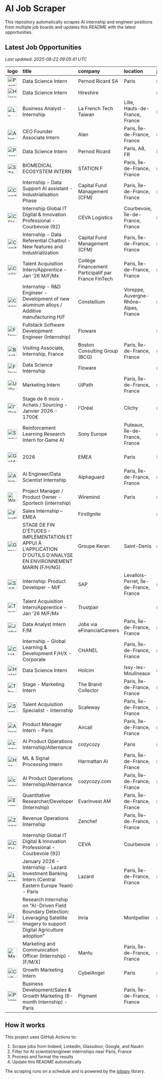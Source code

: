 # AI Job Scraper

This repository automatically scrapes AI internship and engineer positions from multiple job boards and updates this README with the latest opportunities.

## Latest Job Opportunities

*Last updated: 2025-08-22 09:05:41 UTC*

| logo                                                                                                                                                                           | title                                                                                                                             | company                                             | location                                | job_type   | apply                                                                                                               |   age (d) |
|:-------------------------------------------------------------------------------------------------------------------------------------------------------------------------------|:----------------------------------------------------------------------------------------------------------------------------------|:----------------------------------------------------|:----------------------------------------|:-----------|:--------------------------------------------------------------------------------------------------------------------|----------:|
| <img src="https://logo.clearbit.com/pernodricard.com" width="32" height="32" alt="Pernod Ricard SA logo">                                                                      | Data Science Intern                                                                                                               | Pernod Ricard SA                                    | Paris                                   | nan        | [![Apply](https://img.shields.io/badge/Apply-brightgreen)](https://www.glassdoor.fr/job-listing/j?jl=1009850907774) |         0 |
| <img src="https://logo.clearbit.com/hireshire.com" width="32" height="32" alt="Hireshire logo">                                                                                | Data Science Intern                                                                                                               | Hireshire                                           |                                         | nan        | [![Apply](https://img.shields.io/badge/Apply-brightgreen)](https://www.linkedin.com/jobs/view/4286795238)           |         0 |
| <img src="https://logo.clearbit.com/lafrenchtechtaiwan.com" width="32" height="32" alt="La French Tech Taiwan logo">                                                           | Business Analyst - Internship                                                                                                     | La French Tech Taiwan                               | Lille, Hauts-de-France, France          | nan        | [![Apply](https://img.shields.io/badge/Apply-brightgreen)](https://www.linkedin.com/jobs/view/4289061495)           |         0 |
| <img src="https://logo.clearbit.com/alan.com" width="32" height="32" alt="Alan logo">                                                                                          | CEO Founder Associate Intern                                                                                                      | Alan                                                | Paris, Île-de-France, France            | nan        | [![Apply](https://img.shields.io/badge/Apply-brightgreen)](https://www.linkedin.com/jobs/view/4209642535)           |         0 |
| <img src="https://logo.clearbit.com/pernodricard.com" width="32" height="32" alt="Pernod Ricard logo">                                                                         | Data Science Intern                                                                                                               | Pernod Ricard                                       | Paris, A8, FR                           | internship | [![Apply](https://img.shields.io/badge/Apply-brightgreen)](https://fr.indeed.com/viewjob?jk=aa0c32fda31048e6)       |         1 |
| <img src="https://logo.clearbit.com/stationf.com" width="32" height="32" alt="STATION F logo">                                                                                 | BIOMEDICAL ECOSYSTEM INTERN                                                                                                       | STATION F                                           | Paris, Île-de-France, France            | nan        | [![Apply](https://img.shields.io/badge/Apply-brightgreen)](https://www.linkedin.com/jobs/view/4288106231)           |         2 |
| <img src="https://logo.clearbit.com/capitalfundmanagementcfm.com" width="32" height="32" alt="Capital Fund Management (CFM) logo">                                             | Internship - Data Support AI assistant - Industrialisation Phase                                                                  | Capital Fund Management (CFM)                       | Paris, Île-de-France, France            | nan        | [![Apply](https://img.shields.io/badge/Apply-brightgreen)](https://www.linkedin.com/jobs/view/4288188848)           |         2 |
| <img src="https://logo.clearbit.com/cevalogistics.com" width="32" height="32" alt="CEVA Logistics logo">                                                                       | Internship Global IT Digital & Innovation Professional - Courbevoie (92)                                                          | CEVA Logistics                                      | Courbevoie, Île-de-France, France       | nan        | [![Apply](https://img.shields.io/badge/Apply-brightgreen)](https://www.linkedin.com/jobs/view/4285869527)           |         2 |
| <img src="https://logo.clearbit.com/capitalfundmanagementcfm.com" width="32" height="32" alt="Capital Fund Management (CFM) logo">                                             | Internship -  Data Referential Chatbot - New features and Industrialization                                                       | Capital Fund Management (CFM)                       | Paris, Île-de-France, France            | nan        | [![Apply](https://img.shields.io/badge/Apply-brightgreen)](https://www.linkedin.com/jobs/view/4288187854)           |         2 |
| <img src="https://logo.clearbit.com/collègefinancementparticipatifparfrancefintech.com" width="32" height="32" alt="Collège Financement Participatif par France FinTech logo"> | Talent Acquisition Intern/Apprentice - Jan &#39;26 M/F/Mx                                                                         | Collège Financement Participatif par France FinTech | Paris, Île-de-France, France            | nan        | [![Apply](https://img.shields.io/badge/Apply-brightgreen)](https://www.linkedin.com/jobs/view/4288489894)           |         3 |
| <img src="https://logo.clearbit.com/constellium.com" width="32" height="32" alt="Constellium logo">                                                                            | Internship - R&D Engineer -Development of new aluminum alloys / Additive manufacturing H/F                                        | Constellium                                         | Voreppe, Auvergne-Rhône-Alpes, France   | nan        | [![Apply](https://img.shields.io/badge/Apply-brightgreen)](https://www.linkedin.com/jobs/view/4261412415)           |         3 |
| <img src="https://logo.clearbit.com/floware.com" width="32" height="32" alt="Floware logo">                                                                                    | Fullstack Software Development Engineer (Internship)                                                                              | Floware                                             |                                         | nan        | [![Apply](https://img.shields.io/badge/Apply-brightgreen)](https://www.linkedin.com/jobs/view/4285010497)           |         4 |
| <img src="https://logo.clearbit.com/bostonconsultingbcg.com" width="32" height="32" alt="Boston Consulting Group (BCG) logo">                                                  | Visiting Associate, Internship, France                                                                                            | Boston Consulting Group (BCG)                       | Paris, Île-de-France, France            | nan        | [![Apply](https://img.shields.io/badge/Apply-brightgreen)](https://www.linkedin.com/jobs/view/4074897264)           |         4 |
| <img src="https://logo.clearbit.com/floware.com" width="32" height="32" alt="Floware logo">                                                                                    | Data Science Internship                                                                                                           | Floware                                             |                                         | nan        | [![Apply](https://img.shields.io/badge/Apply-brightgreen)](https://www.linkedin.com/jobs/view/4284790093)           |         4 |
| <img src="https://logo.clearbit.com/uipath.com" width="32" height="32" alt="UiPath logo">                                                                                      | Marketing Intern                                                                                                                  | UiPath                                              | Paris, Île-de-France, France            | nan        | [![Apply](https://img.shields.io/badge/Apply-brightgreen)](https://www.linkedin.com/jobs/view/4269630833)           |         7 |
| <img src="https://logo.clearbit.com/loréal.com" width="32" height="32" alt="l'Oréal logo">                                                                                     | Stage de 6 mois - Achats / Sourcing - Janvier 2026 - 1700€                                                                        | l'Oréal                                             | Clichy                                  | nan        | [![Apply](https://img.shields.io/badge/Apply-brightgreen)](https://www.glassdoor.fr/job-listing/j?jl=1009843841795) |         7 |
| <img src="https://logo.clearbit.com/sonyeurope.com" width="32" height="32" alt="Sony Europe logo">                                                                             | Reinforcement Learning Research Intern for Game AI                                                                                | Sony Europe                                         | Puteaux, Île-de-France, France          | nan        | [![Apply](https://img.shields.io/badge/Apply-brightgreen)](https://www.linkedin.com/jobs/view/4286924679)           |         7 |
| <img src="https://logo.clearbit.com/goldmansachs.com" width="32" height="32" alt="Goldman Sachs logo">                                                                         | 2026 | EMEA | Paris | Engineering | Seasonal/Off Cycle Internship                                                                 | Goldman Sachs                                       | Paris                                   | nan        | [![Apply](https://img.shields.io/badge/Apply-brightgreen)](https://www.glassdoor.fr/job-listing/j?jl=1009844441920) |         7 |
| <img src="https://logo.clearbit.com/alphaguard.com" width="32" height="32" alt="Alphaguard logo">                                                                              | AI Engineer/Data Scientist Internship                                                                                             | Alphaguard                                          | Paris, Île-de-France, France            | nan        | [![Apply](https://img.shields.io/badge/Apply-brightgreen)](https://www.linkedin.com/jobs/view/4286648093)           |         7 |
| <img src="https://logo.clearbit.com/wiremind.com" width="32" height="32" alt="Wiremind logo">                                                                                  | Project Manager / Product Owner - Sportech (internship)                                                                           | Wiremind                                            | Paris                                   | nan        | [![Apply](https://img.shields.io/badge/Apply-brightgreen)](https://www.glassdoor.fr/job-listing/j?jl=1009842557447) |         9 |
| <img src="https://logo.clearbit.com/firstignite.com" width="32" height="32" alt="FirstIgnite logo">                                                                            | Sales Internship – EMEA                                                                                                           | FirstIgnite                                         |                                         | nan        | [![Apply](https://img.shields.io/badge/Apply-brightgreen)](https://www.linkedin.com/jobs/view/4284140882)           |         9 |
| <img src="https://logo.clearbit.com/groupekeran.com" width="32" height="32" alt="Groupe Keran logo">                                                                           | STAGE DE FIN D'ÉTUDES – IMPLÉMENTATION ET APPUI À L'APPLICATION D'OUTILS D'ANALYSE EN ENVIRONNEMENT MARIN (F/H/NG)                | Groupe Keran                                        | Saint-Denis                             | nan        | [![Apply](https://img.shields.io/badge/Apply-brightgreen)](https://www.glassdoor.fr/job-listing/j?jl=1009841203496) |        10 |
| <img src="https://logo.clearbit.com/sap.com" width="32" height="32" alt="SAP logo">                                                                                            | Internship: Product Developer - M/F                                                                                               | SAP                                                 | Levallois-Perret, Île-de-France, France | nan        | [![Apply](https://img.shields.io/badge/Apply-brightgreen)](https://www.linkedin.com/jobs/view/4283928456)           |        10 |
| <img src="https://logo.clearbit.com/trustpair.com" width="32" height="32" alt="Trustpair logo">                                                                                | Talent Acquisition Intern/Apprentice - Jan '26 M/F/Mx                                                                             | Trustpair                                           |                                         | nan        | [![Apply](https://img.shields.io/badge/Apply-brightgreen)](https://www.linkedin.com/jobs/view/4255575298)           |        11 |
| <img src="https://logo.clearbit.com/jobsviaefinancialcareers.com" width="32" height="32" alt="Jobs via eFinancialCareers logo">                                                | Data Analyst Intern F/M                                                                                                           | Jobs via eFinancialCareers                          | Paris, Île-de-France, France            | nan        | [![Apply](https://img.shields.io/badge/Apply-brightgreen)](https://www.linkedin.com/jobs/view/4282946970)           |        12 |
| <img src="https://logo.clearbit.com/chanel.com" width="32" height="32" alt="CHANEL logo">                                                                                      | Internship - Global Learning & Development F/H/X - Corporate                                                                      | CHANEL                                              | Paris, Île-de-France, France            | nan        | [![Apply](https://img.shields.io/badge/Apply-brightgreen)](https://www.linkedin.com/jobs/view/3904542442)           |        14 |
| <img src="https://logo.clearbit.com/holcim.com" width="32" height="32" alt="Holcim logo">                                                                                      | Data Science Intern                                                                                                               | Holcim                                              | Issy-les-Moulineaux                     | nan        | [![Apply](https://img.shields.io/badge/Apply-brightgreen)](https://www.glassdoor.fr/job-listing/j?jl=1009836403218) |        15 |
| <img src="https://logo.clearbit.com/thebrandcollector.com" width="32" height="32" alt="The Brand Collector logo">                                                              | Stage - Marketing Intern                                                                                                          | The Brand Collector                                 | Paris, Île-de-France, France            | nan        | [![Apply](https://img.shields.io/badge/Apply-brightgreen)](https://www.linkedin.com/jobs/view/4279809377)           |        15 |
| <img src="https://logo.clearbit.com/scaleway.com" width="32" height="32" alt="Scaleway logo">                                                                                  | Talent Acquisition Specialist - Internship                                                                                        | Scaleway                                            | Paris, Île-de-France, France            | nan        | [![Apply](https://img.shields.io/badge/Apply-brightgreen)](https://www.linkedin.com/jobs/view/4265998422)           |        15 |
| <img src="https://logo.clearbit.com/aircall.com" width="32" height="32" alt="Aircall logo">                                                                                    | Product Manager Intern - Paris                                                                                                    | Aircall                                             | Paris, Île-de-France, France            | nan        | [![Apply](https://img.shields.io/badge/Apply-brightgreen)](https://www.linkedin.com/jobs/view/4244057685)           |        15 |
| <img src="https://logo.clearbit.com/cozycozy.com" width="32" height="32" alt="cozycozy logo">                                                                                  | AI Product Operations Internship/Alternance                                                                                       | cozycozy                                            | Paris                                   | nan        | [![Apply](https://img.shields.io/badge/Apply-brightgreen)](https://www.glassdoor.fr/job-listing/j?jl=1009833805301) |        17 |
| <img src="https://logo.clearbit.com/harmattanai.com" width="32" height="32" alt="Harmattan AI logo">                                                                           | ML & Signal Processing Intern                                                                                                     | Harmattan AI                                        | Paris, Île-de-France, France            | nan        | [![Apply](https://img.shields.io/badge/Apply-brightgreen)](https://www.linkedin.com/jobs/view/4194464797)           |        17 |
| <img src="https://logo.clearbit.com/cozycozycom.com" width="32" height="32" alt="cozycozy.com logo">                                                                           | AI Product Operations Internship/Alternance                                                                                       | cozycozy.com                                        | Paris, Île-de-France, France            | nan        | [![Apply](https://img.shields.io/badge/Apply-brightgreen)](https://www.linkedin.com/jobs/view/4279630281)           |        18 |
| <img src="https://logo.clearbit.com/evarinvestam.com" width="32" height="32" alt="EvarInvest AM logo">                                                                         | Quantitative Researcher/Developer (Internship)                                                                                    | EvarInvest AM                                       | Paris, Île-de-France, France            | nan        | [![Apply](https://img.shields.io/badge/Apply-brightgreen)](https://www.linkedin.com/jobs/view/4279593584)           |        18 |
| <img src="https://logo.clearbit.com/zenchef.com" width="32" height="32" alt="Zenchef logo">                                                                                    | Revenue Operations Internship                                                                                                     | Zenchef                                             | Paris, Île-de-France, France            | nan        | [![Apply](https://img.shields.io/badge/Apply-brightgreen)](https://www.linkedin.com/jobs/view/4279583803)           |        18 |
| <img src="https://logo.clearbit.com/ceva.com" width="32" height="32" alt="CEVA logo">                                                                                          | Internship Global IT Digital & Innovation Professional - Courbevoie (92)                                                          | CEVA                                                | Courbevoie                              | nan        | [![Apply](https://img.shields.io/badge/Apply-brightgreen)](https://www.glassdoor.fr/job-listing/j?jl=1009831074486) |        20 |
| <img src="https://logo.clearbit.com/lazard.com" width="32" height="32" alt="Lazard logo">                                                                                      | January 2026 - Internship - Lazard Investment Banking Intern (Central Eastern Europe Team) - Paris                                | Lazard                                              | Paris, Île-de-France, France            | nan        | [![Apply](https://img.shields.io/badge/Apply-brightgreen)](https://www.linkedin.com/jobs/view/4264325169)           |        21 |
| <img src="https://logo.clearbit.com/inria.com" width="32" height="32" alt="Inria logo">                                                                                        | Research Internship on "AI-Driven Field Boundary Detection: Leveraging Satellite Imagery to support Digital Agriculture adoption" | Inria                                               | Montpellier                             | nan        | [![Apply](https://img.shields.io/badge/Apply-brightgreen)](https://www.glassdoor.fr/job-listing/j?jl=1009829167989) |        21 |
| <img src="https://logo.clearbit.com/mantu.com" width="32" height="32" alt="Mantu logo">                                                                                        | Marketing and Communication Officer (Internship) - [F/M/X]                                                                        | Mantu                                               | Paris, Île-de-France, France            | nan        | [![Apply](https://img.shields.io/badge/Apply-brightgreen)](https://www.linkedin.com/jobs/view/4278661634)           |        22 |
| <img src="https://logo.clearbit.com/cybelangel.com" width="32" height="32" alt="CybelAngel logo">                                                                              | Growth Marketing Intern                                                                                                           | CybelAngel                                          | Paris                                   | nan        | [![Apply](https://img.shields.io/badge/Apply-brightgreen)](https://www.glassdoor.fr/job-listing/j?jl=1009821149888) |        29 |
| <img src="https://logo.clearbit.com/pigment.com" width="32" height="32" alt="Pigment logo">                                                                                    | Business Development/Sales & Growth Marketing (6-month Internship) - Paris                                                        | Pigment                                             | Paris, Île-de-France, France            | nan        | [![Apply](https://img.shields.io/badge/Apply-brightgreen)](https://www.linkedin.com/jobs/view/4275184909)           |        30 |

## How it works

This project uses GitHub Actions to:
1. Scrape jobs from Indeed, LinkedIn, Glassdoor, Google, and Naukri
2. Filter for AI scientist/engineer internships near Paris, France  
3. Process and format the results
4. Update this README automatically

The scraping runs on a schedule and is powered by the [jobspy](https://github.com/Bunsly/JobSpy) library.
